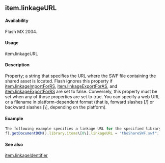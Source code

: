 ## item.linkageURL

#### Availability

Flash MX 2004.

#### Usage

item.linkageURL

#### Description

Property; a string that specifies the URL where the SWF file containing the shared asset is located. Flash ignores this property if [item.linkageImportForRS](#!wielmic/developers-animatesdk-docs/test/Item_object/item11.md), [item.linkageExportForAS](#!wielmic/developers-animatesdk-docs/test/Item_object/item7.md), and [item.linkageExportForRS](#!wielmic/developers-animatesdk-docs/test/Item_object/item8.md) are set to false. Conversely, this property must be set when any of those properties are set to true. You can specify a web URL or a filename in platform-dependent format (that is, forward slashes \[/\] or backward slashes \[\\\], depending on the platform).

#### Example

```javascript
The following example specifies a linkage URL for the specified library item:
fl.getDocumentDOM().library.items\[0\].linkageURL = "theShareSWF.swf";

```
#### See also

[item.linkageIdentifier](#!wielmic/developers-animatesdk-docs/test/Item_object/item10.md)

